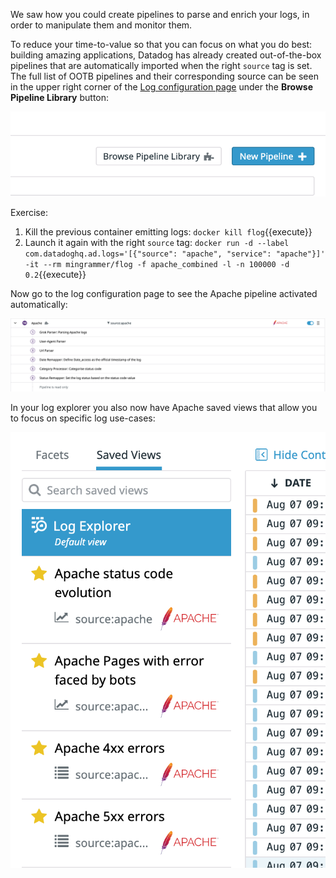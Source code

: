 We saw how you could create pipelines to parse and enrich your logs, in order to manipulate them and monitor them.

To reduce your time-to-value so that you can focus on what you do best: building amazing applications, Datadog has already created out-of-the-box pipelines that are automatically imported when the right `source` tag is set.
The full list of OOTB pipelines and their corresponding source can be seen in the upper right corner of the [Log configuration page](https://app.datadoghq.com/logs/pipelines) under the **Browse Pipeline Library** button:

![OOTB pipelines](https://raw.githubusercontent.com/l0k0ms/workshops/main/using-logs-to-improve-developer-productivity/images/ootb-pipelines.png)

Exercise:

1. Kill the previous container emitting logs: `docker kill flog`{{execute}}
2. Launch it again with the right `source` tag:
`docker run -d --label com.datadoghq.ad.logs='[{"source": "apache", "service": "apache"}]' -it --rm mingrammer/flog -f apache_combined -l -n 100000 -d 0.2`{{execute}}

Now go to the log configuration page to see the Apache pipeline activated automatically:

![apache pipeline](https://raw.githubusercontent.com/l0k0ms/workshops/main/using-logs-to-improve-developer-productivity/images/apache_pipeline.png)

In your log explorer you also now have Apache saved views that allow you to focus on specific log use-cases:

![apache saved views](https://raw.githubusercontent.com/l0k0ms/workshops/main/using-logs-to-improve-developer-productivity/images/apache_saved_views.png)
